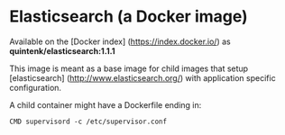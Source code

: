 Elasticsearch (a Docker image)
==============================

Available on the [Docker index] (https://index.docker.io/) as **quintenk/elasticsearch:1.1.1**

This image is meant as a base image for child images that setup [elasticsearch] (http://www.elasticsearch.org/) with application specific configuration.

A child container might have a Dockerfile ending in:

    CMD supervisord -c /etc/supervisor.conf
